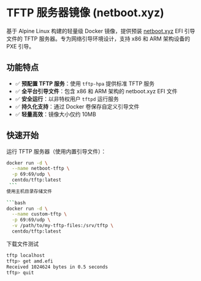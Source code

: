  
# TFTP 服务器镜像 (netboot.xyz)


基于 Alpine Linux 构建的轻量级 Docker 镜像，提供预装 [netboot.xyz](https://netboot.xyz) EFI 引导文件的 TFTP 服务器。专为网络引导环境设计，支持 x86 和 ARM 架构设备的 PXE 引导。

## 功能特点

- ✅ **预配置 TFTP 服务**：使用 `tftp-hpa` 提供标准 TFTP 服务
- ✅ **全平台引导文件**：包含 x86 和 ARM 架构的 netboot.xyz EFI 文件
- ✅ **安全运行**：以非特权用户 `tftpd` 运行服务
- ✅ **持久化支持**：通过 Docker 卷保存自定义引导文件
- ✅ **轻量高效**：镜像大小仅约 10MB

## 快速开始

运行 TFTP 服务器（使用内置引导文件）：

```bash
docker run -d \
  --name netboot-tftp \
  -p 69:69/udp \
  centdo/tftp:latest
 ```
使用主机目录存储文件
 
```bash
docker run -d \
  --name custom-tftp \
  -p 69:69/udp \
  -v /path/to/my-tftp-files:/srv/tftp \
  centdo/tftp:latest
```

下载文件测试
```bash
tftp localhost
tftp> get amd.efi
Received 1024624 bytes in 0.5 seconds
tftp> quit
```
